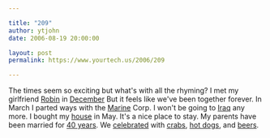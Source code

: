 ```yaml
---

title: "209"
author: ytjohn
date: 2006-08-19 20:00:00

layout: post
permalink: https://www.yourtech.us/2006/209

---
```

The times seem so exciting
but what's with all the rhyming?
I met my girlfriend <a title="Robin" href="http://johnhogenmiller.com/wp/v/2006/July/Vacation/Sexy+Pose+1.jpg.html">Robin</a> in <a title="December" href="http://johnhogenmiller.com/wp/v/2005/December/">December</a>
But it feels like we've been together forever.
In March I parted ways with the <a title="Marine" href="http://johnhogenmiller.com/wp/v/2005/usmcball/100_0563.JPG.html">Marine</a> Corp.
I won't be going to <a href="http://www.iraqagain.com/">Iraq</a> any more.
I bought my <a title="house" href="http://johnhogenmiller.com/wp/v/2006/August/HouseTour/The+Hogenmiller+Professional+Building.jpg.html">house</a> in May.
It's a nice place to stay.
My parents have been married for <a href="http://johnhogenmiller.com/wp/v/2006/August/40thAnniversary/">40 years</a>.
We <a title="celebrated" href="http://johnhogenmiller.com/wp/v/2006/August/40thAnniversary/100_0929.JPG.html">celebrated</a> with <a href="http://johnhogenmiller.com/wp/v/2006/August/40thAnniversary/100_0930.JPG.html">crabs</a>, <a href="http://johnhogenmiller.com/wp/v/2006/August/40thAnniversary/100_0937.JPG.html">hot dogs</a>, and <a href="http://johnhogenmiller.com/wp/v/2006/August/40thAnniversary/100_0928.JPG.html">beers</a>.
